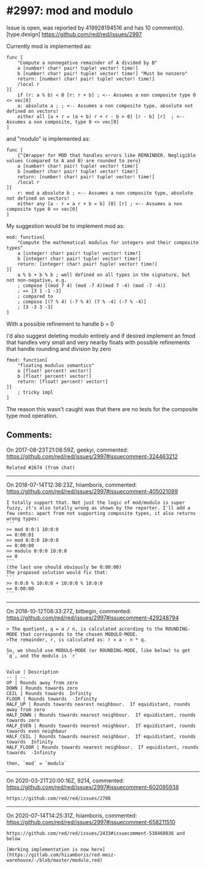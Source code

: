 
#2997: mod and modulo
================================================================================
Issue is open, was reported by 419928194516 and has 10 comment(s).
[type.design]
<https://github.com/red/red/issues/2997>

Currently mod is implemented as:
```red
func [
    "Compute a nonnegative remainder of A divided by B" 
    a [number! char! pair! tuple! vector! time!] 
    b [number! char! pair! tuple! vector! time!] "Must be nonzero" 
    return: [number! char! pair! tuple! vector! time!] 
    /local r
][
    if (r: a % b) < 0 [r: r + b] ; <-- Assumes a non composite type 0 <> vec[0]
    a: absolute a ; ; <-- Assumes a non composite type, absolute not defined on vectors!
    either all [a + r = (a + b) r + r - b > 0] [r - b] [r]  ; <-- Assumes a non composite, type 0 <> vec[0]
]
```
and "modulo" is implemented as:
```red
func [
    {^{Wrapper for MOD that handles errors like REMAINDER. Negligible values (compared to A and B) are rounded to zero} 
    a [number! char! pair! tuple! vector! time!] 
    b [number! char! pair! tuple! vector! time!] 
    return: [number! char! pair! tuple! vector! time!] 
    /local r
][
    r: mod a absolute b ; <-- Assumes a non composite type, absolute not defined on vectors!
    either any [a - r = a r + b = b] [0] [r] ; <-- Assumes a non composite type 0 <> vec[0]
]
```

My suggestion would be to implement mod as:
```red
mod: function[
    "Compute the mathematical modulus for integers and their composite types"
    a [integer! char! pair! tuple! vector! time!]
    b [integer! char! pair! tuple! vector! time!]
    return: [integer! char! pair! tuple! vector! time!]
][
    a % b + b % b ; well defined on all types in the signature, but not non-negative, e.g.
    ; compose [(mod 7 4) (mod -7 4)(mod 7 -4) (mod -7 -4)]
    ; => [3 1 -1 -3]
    ; compared to 
    ; compose [(7 % 4) (-7 % 4) (7 % -4) (-7 % -4)]
    ; [3 -3 3 -3]
]
```
With a possible refinement to handle b = 0

I'd also suggest deleting modulo entirely and if desired implement an fmod that handles very small and very nearby floats
with possible refinements that handle rounding and division by zero
```red
fmod: function[
    "floating modulus semantics"
    a [float! percent! vector!]
    b [float! percent! vector!]
    return: [float! percent! vector!]
][
    ; tricky impl
]
```

The reason this wasn't caught was that there are no tests for the composite type mod operation.




Comments:
--------------------------------------------------------------------------------

On 2017-08-23T21:08:59Z, geekyi, commented:
<https://github.com/red/red/issues/2997#issuecomment-324463212>

    Related #2674 (from chat)

--------------------------------------------------------------------------------

On 2018-07-14T12:36:23Z, hiiamboris, commented:
<https://github.com/red/red/issues/2997#issuecomment-405021089>

    I totally support that. Not just the logic of mod/modulo is super fuzzy, it's also totally wrong as shown by the reporter. I'll add a few cents: apart from not supporting composite types, it also returns wrong types:
    ```
    >> mod 0:0:1 10:0:0
    == 0:00:01
    >> mod 0:0:0 10:0:0
    == 0:00:00
    >> modulo 0:0:0 10:0:0
    == 0
    ```
    (the last one should obviously be 0:00:00)
    The proposed solution would fix that:
    ```
    >> 0:0:0 % 10:0:0 + 10:0:0 % 10:0:0
    == 0:00:00
    ```

--------------------------------------------------------------------------------

On 2018-10-12T08:33:27Z, bitbegin, commented:
<https://github.com/red/red/issues/2997#issuecomment-429248794>

    > The quotient, q = a / n, is calculated according to the ROUNDING-MODE that corresponds to the chosen MODULO-MODE.
    >The remainder, r, is calculated as: r = a - n * q.
    
    So, we should use MODULO-MODE (or ROUNDING-MODE, like below) to get `q`, and the modulo is `r`
    
    
    Value | Description
    -- | --
    UP | Rounds away from zero
    DOWN | Rounds towards zero
    CEIL | Rounds towards  Infinity
    FLOOR | Rounds towards  -Infinity
    HALF_UP | Rounds towards nearest neighbour.  If equidistant, rounds away from zero
    HALF_DOWN | Rounds towards nearest neighbour.  If equidistant, rounds towards zero
    HALF_EVEN | Rounds towards nearest neighbour.  If equidistant, rounds towards even neighbour
    HALF_CEIL | Rounds towards nearest neighbour.  If equidistant, rounds towards  Infinity
    HALF_FLOOR | Rounds towards nearest neighbour.  If equidistant, rounds towards  -Infinity
    
    then, `mod` = `modulo`

--------------------------------------------------------------------------------

On 2020-03-21T20:00:16Z, 9214, commented:
<https://github.com/red/red/issues/2997#issuecomment-602095938>

    https://github.com/red/red/issues/2708

--------------------------------------------------------------------------------

On 2020-07-14T14:25:31Z, hiiamboris, commented:
<https://github.com/red/red/issues/2997#issuecomment-658211510>

    https://github.com/red/red/issues/2433#issuecomment-538468036 and below
    
    [Working implementation is now here](https://gitlab.com/hiiamboris/red-mezz-warehouse/-/blob/master/modulo.red)

